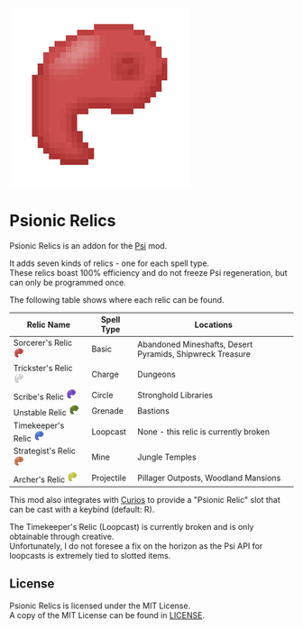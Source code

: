 ![Logo](https://github.com/Vonr/psionic_relics/blob/1.18/src/main/resources/logo.png?raw=true)

# Psionic Relics

Psionic Relics is an addon for the [Psi](https://github.com/VazkiiMods/Psi) mod.

It adds seven kinds of relics - one for each spell type.  
These relics boast 100% efficiency and do not freeze Psi regeneration, but can only be programmed once.  

The following table shows where each relic can be found.

| Relic Name                                                                                                                                                                          | Spell Type | Locations                                                 |
|-------------------------------------------------------------------------------------------------------------------------------------------------------------------------------------|------------|-----------------------------------------------------------|
| Sorcerer's Relic   <img src="https://raw.githubusercontent.com/Vonr/psionic_relics/1.18/src/main/resources/assets/psionic_relics/textures/item/basic_relic.png" height="20" />      | Basic      | Abandoned Mineshafts, Desert Pyramids, Shipwreck Treasure |
| Trickster's Relic  <img src="https://raw.githubusercontent.com/Vonr/psionic_relics/1.18/src/main/resources/assets/psionic_relics/textures/item/charge_relic.png" height="20" />     | Charge     | Dungeons                                                  |
| Scribe's Relic     <img src="https://raw.githubusercontent.com/Vonr/psionic_relics/1.18/src/main/resources/assets/psionic_relics/textures/item/circle_relic.png" height="20" />     | Circle     | Stronghold Libraries                                      |
| Unstable Relic     <img src="https://raw.githubusercontent.com/Vonr/psionic_relics/1.18/src/main/resources/assets/psionic_relics/textures/item/grenade_relic.png" height="20" />    | Grenade    | Bastions                                                  |
| Timekeeper's Relic <img src="https://raw.githubusercontent.com/Vonr/psionic_relics/1.18/src/main/resources/assets/psionic_relics/textures/item/loopcast_relic.png" height="20" />   | Loopcast   | None - this relic is currently broken                     |
| Strategist's Relic <img src="https://raw.githubusercontent.com/Vonr/psionic_relics/1.18/src/main/resources/assets/psionic_relics/textures/item/mine_relic.png" height="20" />       | Mine       | Jungle Temples                                            |
| Archer's Relic     <img src="https://raw.githubusercontent.com/Vonr/psionic_relics/1.18/src/main/resources/assets/psionic_relics/textures/item/projectile_relic.png" height="20" /> | Projectile | Pillager Outposts, Woodland Mansions                      |

This mod also integrates with [Curios](https://github.com/TheIllusiveC4/Curios) to provide a "Psionic Relic" slot that can be cast with a keybind (default: R).

The Timekeeper's Relic (Loopcast) is currently broken and is only obtainable through creative.  
Unfortunately, I do not foresee a fix on the horizon as the Psi API for loopcasts is extremely tied to slotted items.

## License

Psionic Relics is licensed under the MIT License.  
A copy of the MIT License can be found in [LICENSE](https://github.com/Vonr/psionic_relics/blob/1.18/LICENSE).
